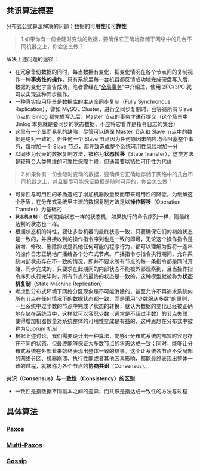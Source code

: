 ## 共识算法概要

分布式公式算法解决的问题：数据的**可用性**和**可靠性**

> 1.如果你有一份会随时变动的数据，要确保它正确地存储于网络中的几台不同机器之上，你会怎么做？

解决上述问题的途径：

- 在冗余备份数据的同时，每当数据有变化，把变化情况在各个节点间的复制视作一种**事务性的操作**，只有系统里每一台机器都反馈成功地完成硬盘写入后，数据的变化才宣告成功，笔者曾经在“[全局事务](https://icyfenix.cn/architect-perspective/general-architecture/transaction/global.html)”中介绍过，使用 2PC/3PC 就可以实现这种同步操作。
- 一种真实应用场景是数据库的主从全同步复制（Fully Synchronous Replication），譬如 MySQL Cluster，进行全同步复制时，会等待所有 Slave 节点的 Binlog 都完成写入后，Master 节点的事务才进行提交（这个场景中 Binlog 本身就是要同步的状态数据，不应将它看作是指令日志的集合）
- 这里有一个显而易见的缺陷，尽管可以确保 Master 节点和 Slave 节点中的数据是绝对一致的，但任何一个 Slave 节点因为任何原因未响应均会阻塞整个事务，每增加一个 Slave 节点，都导致造成整个系统可用性风险增加一分
- 以同步为代表的数据复制方法，被称为**状态转移**（State Transfer），这类方法是较符合人类思维的可靠性保障手段，但通常要以牺牲可用性为代价



> 2.如果你有一份会随时变动的数据，要确保它正确地存储于网络中的几台不同机器之上，并且要尽可能保证数据是随时可用的，你会怎么做？

- 可靠性与可用性的矛盾造成了增加机器数量反而带来可用性的降低，为缓解这个矛盾，在分布式系统里主流的数据复制方法是以**操作转移**（Operation Transfer）为基础的
- **`状态机复制：`** 任何初始状态一样的状态机，如果执行的命令序列一样，则最终达到的状态也一样。
- 根据状态机的特性，要让多台机器的最终状态一致，只要确保它们的初始状态是一致的，并且接收到的操作指令序列也是一致的即可，无论这个操作指令是新增、修改、删除抑或是其他任何可能的程序行为，都可以理解为要将一连串的操作日志正确地广播给各个分布式节点。广播指令与指令执行期间，允许系统内部状态存在不一致的情况，即并不要求所有节点的每一条指令都是同时开始、同步完成的，只要求在此期间的内部状态不能被外部观察到，且当操作指令序列执行完毕时，所有节点的最终的状态是一致的，这种模型就被称为**状态机复制**（State Machine Replication）
- 考虑到分布式环境下网络分区现象是不可能消除的，甚至允许不再追求系统内所有节点在任何情况下的数据状态都一致，而是采用“少数服从多数”的原则，一旦系统中过半数的节点中完成了状态的转换，就认为数据的变化已经被正确地存储在系统当中，这样就可以容忍少数（通常是不超过半数）的节点失联，使得增加机器数量对系统整体的可用性变成是有益的，这种思想在分布式中被称为[Quorum 机制](https://en.wikipedia.org/wiki/Quorum_(distributed_computing))
- 根据上述讨论，我们需要设计出一种算法，能够让分布式系统内部暂时容忍存在不同的状态，但最终能够保证大多数节点的状态达成一致；同时，能够让分布式系统在外部看来始终表现出整体一致的结果。这个让系统各节点不受局部的网络分区、机器崩溃、执行性能或者其他因素影响，都能最终表现出整体一致的过程，就被称为各个节点的**协商共识**（Consensus）。



**共识（Consensus）与一致性（Consistency）的区别:**

- 一致性是指数据不同副本之间的差异，而共识是指达成一致性的方法与过程



## 具体算法

### [Paxos](Paxos.md)

### [Multi-Paxos](Multi-Paxos.md)

### [Gossip](Gossip.md)
